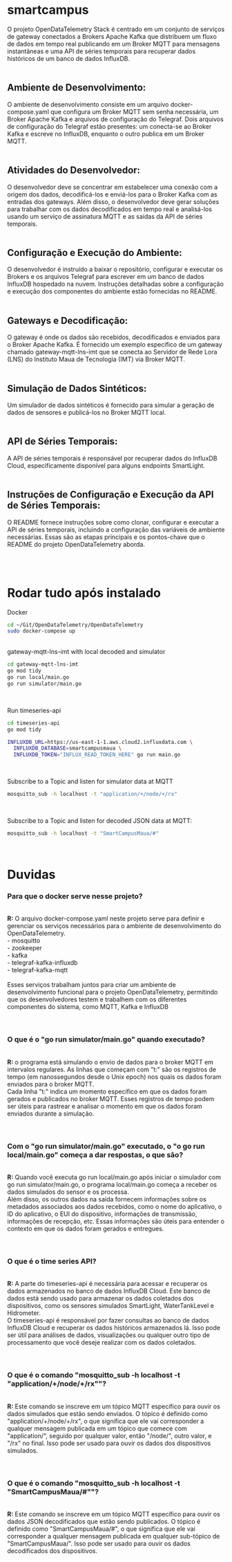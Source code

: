 # smartcampus

O projeto OpenDataTelemetry Stack é centrado em um conjunto de serviços de gateway conectados a Brokers Apache Kafka que distribuem um fluxo de dados em tempo real publicando em um Broker MQTT para mensagens instantâneas e uma API de séries temporais para recuperar dados históricos de um banco de dados InfluxDB.
<br>
<br>
<h2>Ambiente de Desenvolvimento: </h2>

O ambiente de desenvolvimento consiste em um arquivo docker-compose.yaml que configura um Broker MQTT sem senha necessária, um Broker Apache Kafka e arquivos de configuração do Telegraf.
Dois arquivos de configuração do Telegraf estão presentes: um conecta-se ao Broker Kafka e escreve no InfluxDB, enquanto o outro publica em um Broker MQTT.
<br>
<br>
<h2> Atividades do Desenvolvedor:</h2>

O desenvolvedor deve se concentrar em estabelecer uma conexão com a origem dos dados, decodificá-los e enviá-los para o Broker Kafka com as entradas dos gateways.
Além disso, o desenvolvedor deve gerar soluções para trabalhar com os dados decodificados em tempo real e analisá-los usando um serviço de assinatura MQTT e as saídas da API de séries temporais.
<br>
<br>
<h2>Configuração e Execução do Ambiente:</h2>

O desenvolvedor é instruído a baixar o repositório, configurar e executar os Brokers e os arquivos Telegraf para escrever em um banco de dados InfluxDB hospedado na nuvem.
Instruções detalhadas sobre a configuração e execução dos componentes do ambiente estão fornecidas no README.
<br>
<br>
<h2>Gateways e Decodificação:</h2>

O gateway é onde os dados são recebidos, decodificados e enviados para o Broker Apache Kafka.
É fornecido um exemplo específico de um gateway chamado gateway-mqtt-lns-imt que se conecta ao Servidor de Rede Lora (LNS) do Instituto Maua de Tecnologia (IMT) via Broker MQTT.
<br>
<br>
<h2>Simulação de Dados Sintéticos:</h2>

Um simulador de dados sintéticos é fornecido para simular a geração de dados de sensores e publicá-los no Broker MQTT local.
<br>
<br>
<h2>API de Séries Temporais:</h2>

A API de séries temporais é responsável por recuperar dados do InfluxDB Cloud, especificamente disponível para alguns endpoints SmartLight.
<br>
<br>
<h2>Instruções de Configuração e Execução da API de Séries Temporais:</h2>

O README fornece instruções sobre como clonar, configurar e executar a API de séries temporais, incluindo a configuração das variáveis de ambiente necessárias.
Essas são as etapas principais e os pontos-chave que o README do projeto OpenDataTelemetry aborda. 

<br>
<br>
<h1>Rodar tudo após instalado</h1>
Docker

```bash
cd ~/Git/OpenDataTelemetry/OpenDataTelemetry
sudo docker-compose up
```
<br>
gateway-mqtt-lns-imt with local decoded and simulator

```bash
cd gateway-mqtt-lns-imt
go mod tidy
go run local/main.go
go run simulator/main.go
```
<br>

Run timeseries-api

```bash
cd timeseries-api
go mod tidy

INFLUXDB_URL=https://us-east-1-1.aws.cloud2.influxdata.com \
  INFLUXDB_DATABASE=smartcampusmaua \
  INFLUXDB_TOKEN="INFLUX_READ_TOKEN_HERE" go run main.go
```
<br>

Subscribe to a Topic and listen for simulator data at MQTT

```bash
mosquitto_sub -h localhost -t "application/+/node/+/rx"
```
<br>

Subscribe to a Topic and listen for decoded JSON data at MQTT:

```bash
mosquitto_sub -h localhost -t "SmartCampusMaua/#"
```
<br>

<h1>Duvidas</h1>
<h3>Para que o docker serve nesse projeto?</h3>
<br>
<b>R:</b> O arquivo docker-compose.yaml neste projeto serve para definir e gerenciar os serviços necessários para o ambiente de desenvolvimento do OpenDataTelemetry. 
<br>
- mosquitto <br>
- zookeeper <br>
- kafka <br>
- telegraf-kafka-influxdb <br>
- telegraf-kafka-mqtt <br>
<br>
Esses serviços trabalham juntos para criar um ambiente de desenvolvimento funcional para o projeto OpenDataTelemetry, permitindo que os desenvolvedores testem e trabalhem com os diferentes componentes do sistema, como MQTT, Kafka e InfluxDB
<br>
<br>
<br>
<h3>O que é o "go run simulator/main.go" quando executado?</h3> <br>
<b>R:</b> o programa está simulando o envio de dados para o broker MQTT em intervalos regulares. As linhas que começam com "t:" são os registros de tempo (em nanossegundos desde o Unix epoch) nos quais os dados foram enviados para o broker MQTT. <br>
Cada linha "t:" indica um momento específico em que os dados foram gerados e publicados no broker MQTT. Esses registros de tempo podem ser úteis para rastrear e analisar o momento em que os dados foram enviados durante a simulação.
<br>
<br>
<br>
<h3>Com o "go run simulator/main.go" executado, o "o go run local/main.go" começa a dar respostas, o que são?</h3> <br>
<b>R:</b> Quando você executa go run local/main.go após iniciar o simulador com go run simulator/main.go, o programa local/main.go começa a receber os dados simulados do sensor e os processa.<br>
Além disso, os outros dados na saída fornecem informações sobre os metadados associados aos dados recebidos, como o nome do aplicativo, o ID do aplicativo, o EUI do dispositivo, informações de transmissão, informações de recepção, etc. Essas informações são úteis para entender o contexto em que os dados foram gerados e entregues.
<br>
<br>
<br>
<h3>O que é o time series API?</h3> <br>
<b>R:</b> A parte do timeseries-api é necessária para acessar e recuperar os dados armazenados no banco de dados InfluxDB Cloud. Este banco de dados está sendo usado para armazenar os dados coletados dos dispositivos, como os sensores simulados SmartLight, WaterTankLevel e Hidrometer.
<br>
O timeseries-api é responsável por fazer consultas ao banco de dados InfluxDB Cloud e recuperar os dados históricos armazenados lá. Isso pode ser útil para análises de dados, visualizações ou qualquer outro tipo de processamento que você deseje realizar com os dados coletados.
<br>
<br>
<br>
<h3>O que é o comando "mosquitto_sub -h localhost -t "application/+/node/+/rx""?</h3> <br>
<b>R:</b> Este comando se inscreve em um tópico MQTT específico para ouvir os dados simulados que estão sendo enviados. O tópico é definido como "application/+/node/+/rx", o que significa que ele vai corresponder a qualquer mensagem publicada em um tópico que comece com "application/", seguido por qualquer valor, então "/node/", outro valor, e "/rx" no final. Isso pode ser usado para ouvir os dados dos dispositivos simulados.
<br>
<br>
<br>
<h3>O que é o comando "mosquitto_sub -h localhost -t "SmartCampusMaua/#""?</h3> <br>
<b>R:</b> Este comando se inscreve em um tópico MQTT específico para ouvir os dados JSON decodificados que estão sendo publicados. O tópico é definido como "SmartCampusMaua/#", o que significa que ele vai corresponder a qualquer mensagem publicada em qualquer sub-tópico de "SmartCampusMaua/". Isso pode ser usado para ouvir os dados decodificados dos dispositivos.










